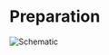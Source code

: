 # Preparation
![Schematic](https://github.com/xpecon00/digital_electronics_2/blob/main/lab2_gpio_library/test/images/sch%C3%A9ma.jpg)
